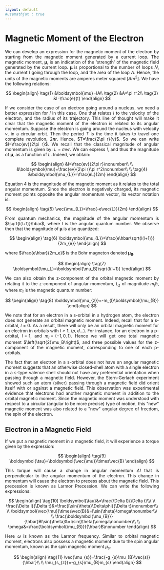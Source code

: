 ```yaml
---
layout: default
#usemathjax : true
---
```

# Magnetic Moment of the Electron
<div align="justify">

We can develop an expression for the magnetic moment of the electron by starting from the magnetic moment generated by a current loop.
The magnetic moment, $\boldsymbol{\mu}$, is an indication of the 'strength' of the magnetic field generated by the current loop.
$\boldsymbol{\mu}$ is proportional to the number of loops $N$, the current $I$ going through the loop, and the area of the loop $A$. Hence, 
the units of the magnetic moments are amperes meter squared $[Am^2]$. We have the following relations:

$$
\begin{align}
    \tag{1}
     &\boldsymbol{\mu}=IA\\
    \tag{2}
     &A=\pi r^2\\
    \tag{3}
        &I=\frac{e}{t}
\end{align}
$$

If we consider the case of an electron going around a nucleus, we need a better expression for $I$ in this case. One that relates $I$ to the velocity of the electron, and the radius of its trajectory. This line of thought will make it clear that the magnetic moment of the electron is related to its angular 
momentum.
Suppose the electron is going around the nucleus with velocity $v$, in a circular orbit. 
Then the period $T$ is the time it takes to travel one complete revolution, $2\pi r$. 
Hence, $T=\frac{2\pi r}{v}$. 
So we can write $I=\frac{ev}{2\pi r}$. 
We recall that the classical magnitude of angular momentum is given by: $L=mvr$. We can express $I$, 
and thus the magnitude of $\mathbf{\mu}$, as a function of $L$. Indeed, we obtain:

$$
\begin{align}
    &I=\frac{ev}{2\pi r}\nonumber\\
    \\
    &\boldsymbol{\mu}=\frac{ev}{2\pi r}\pi r^2\nonumber\\
    \\
    \tag{4}
    &\boldsymbol{\mu_{L}}=\frac{eL}{2m}
\end{align}
$$

Equation 4 is the magnitude of the magnetic moment as it relates to the total angular momentum.
Since the electron is negatively charged, its magnetic moment points opposite the angular momentum vector, its vector notation is: 

$$
\begin{align}
\tag{5}
\vec{\mu_{L}}=\frac{-e\vec{L}}{2m}
\end{align}
$$

From quantum mechanics, the magnitude of the angular momentum is
$\sqrt{l(l+1)}\hbar$, where $l$ is the angular quantum number. 
We observe then that the magnitude of $\mathbf{\mu}$ is also quantized:

$$
\begin{align}
    \tag{6}
     \boldsymbol{\mu_{L}}=\frac{e\hbar\sqrt{l(l+1)}}{2m_{e}}
\end{align}
$$

where $\frac{e\hbar}{2m_e}$ is the Bohr magneton denoted $\boldsymbol{\mu_B}$.

$$
\begin{align}
\tag{7}
    \boldsymbol{\mu_L}=\boldsymbol{\mu_B}\sqrt{l(l+1)}
\end{align}
$$

We can also obtain the z-component of the orbital magnetic moment by relating it to the z-component of angular 
momentum, $L_z$ of magnitude $m_l\hbar$, where $m_l$ is the magnetic quantum number:

$$
\begin{align}
\tag{8}
    \boldsymbol{\mu_{z}}=-m_{l}\boldsymbol{\mu_{B}}
\end{align}
$$

We note that for an electron in a s-orbital in a hydrogen atom, the electron does not generate an orbital magnetic moment. 
Indeed, recall that for a s-orbital, $l=0$. As a result, there will only be an orbital magnetic moment for an electron in orbitals with $l\geq 1$, $\left(p,d ...\right)$.
For instance, for an electron in a p-orbital, $l=1$, and $m_l=\left(-1,0,1\right)$. Hence we will get one total magnetic moment $\left(\sqrt{2}\mu_B\right)$, 
and three possible values for the z-component of the magnetic moment, corresponding to one of each p-orbitals.  

The fact that an electron in a s-orbital does not have an angular magnetic moment suggests that an otherwise closed-shell atom with a single electron in a s-type valence shell 
should not have any preferential orientation when passing through a magnetic field. However, the Stern-Gerlach experiment showed such an atom (silver) passing through a magnetic field did orient itself with or against a magnetic field. This observation was experimental evidence that electrons had another magnetic moment
in addition to the orbital magnetic moment. Since the magnetic moment was understood with respect to a circular (angular to be more precise) type of motion, this "new" magnetic moment was also related to a "new" angular degree of freedom, the spin of the electron.

</div>

## Electron in a Magnetic Field
<div align="justify">

If we put a magnetic moment in a magnetic field, it will experience a torque given by the expression:

$$
\begin{align}
\tag{9}
    \boldsymbol{\tau}=\boldsymbol{\vec{\mu}}\times\vec{B}
\end{align}
$$

This torque will cause a change in angular momentum $\Delta l$ that is perpendicular to the 
angular momentum of the electron. 
This change in momentum will cause the electron to precess about the magnetic field. 
This precession is known as Larmor Precession. We can write the following expressions:

$$
\begin{align}
\tag{10}
    \boldsymbol{\tau}&=\frac{\Delta l}{\Delta t}\\\
    \\
    \frac{\Delta l}{\Delta t}&=\frac{l\sin{\theta}\Delta\phi}{\Delta t}\nonumber\\\
    \\
    \boldsymbol{\vec{\mu}}\times\vec{B}&=l\sin{\theta}\omega\nonumber\\\
    \\
    \frac{\boldsymbol{\mu_{B}}}{\hbar}Bl\sin{\theta}&=l\sin{\theta}\omega\nonumber\\\
    \\
    \omega&=\frac{\boldsymbol{\mu_{B}}}{\hbar}B\nonumber
\end{align}
$$

Here $\omega$ is known as the Larmor frequency.
Similar to orbital magnetic moment, 
electrons also possess a magnetic moment due to the spin angular momentum, 
known as the spin magnetic moment $\mu_{s}$.

$$
\begin{align}
\tag{11}
    \vec{\mu_{s}}=\frac{-g_{s}\mu_{B}\vec{s}}{\hbar}\\
    \\
    \mu_{s_{z}}=-g_{s}\mu_{B}m_{s}
\end{align}
$$

</div>
